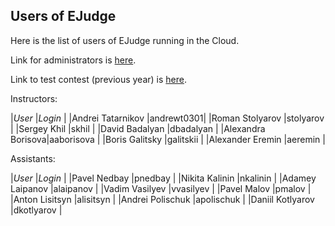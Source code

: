 Users of EJudge
---

Here is the list of users of EJudge running in the Cloud.

Link for administrators is [here](
http://158.160.144.239/cgi-bin/serve-control).

Link to test contest (previous year) is [here](
http://158.160.144.239/cgi-bin/new-client?contest_id=211).

Instructors:

|_User_            |_Login_    |
|Andrei Tatarnikov |andrewt0301|
|Roman Stolyarov   |stolyarov  |
|Sergey Khil       |skhil      |
|David Badalyan    |dbadalyan  |
|Alexandra Borisova|aaborisova |
|Boris Galitsky    |galitskii  |
|Alexander Eremin  |aeremin    |

Assistants:

|_User_            |_Login_    |
|Pavel Nedbay      |pnedbay    |
|Nikita Kalinin    |nkalinin   |
|Adamey Laipanov   |alaipanov  |
|Vadim Vasilyev    |vvasilyev  |
|Pavel Malov       |pmalov     |
|Anton Lisitsyn    |alisitsyn  |
|Andrei Polischuk  |apolischuk |
|Daniil Kotlyarov  |dkotlyarov |
